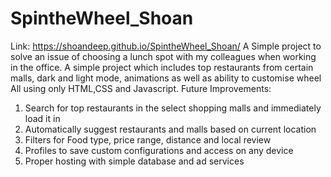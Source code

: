 # SpintheWheel_Shoan
Link: https://shoandeep.github.io/SpintheWheel_Shoan/
A Simple project to solve an issue of choosing a lunch spot with my colleagues when working in the office. 
A simple project which includes top restaurants from certain malls, dark and light mode, animations as well as ability to customise wheel
All using only HTML,CSS and Javascript. 
Future Improvements: 
1. Search for  top restaurants in the select shopping malls and immediately load it in
2. Automatically suggest restaurants and malls based on current location
3. Filters for Food type, price range, distance and local review
4. Profiles to save custom configurations and access on any device
5. Proper hosting with simple database and ad services
